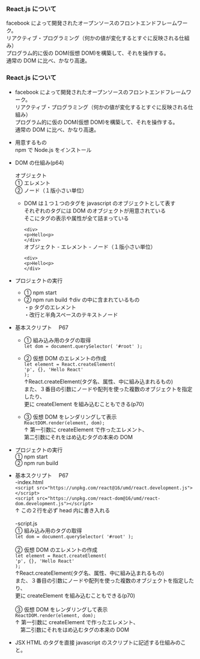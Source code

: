 ### React.js について
  facebook によって開発されたオープンソースのフロントエンドフレームワーク。<br>
  リアクティブ・プログラミング（何かの値が変化するとすぐに反映される仕組み）<br>
  プログラム的に仮の DOM(仮想 DOM)を構築して、それを操作する。<br>
  通常の DOM に比べ、かなり高速。<br>
### React.js について

- facebook によって開発されたオープンソースのフロントエンドフレームワーク。 <br>
  リアクティブ・プログラミング（何かの値が変化するとすぐに反映される仕組み） <br>
  プログラム的に仮の DOM(仮想 DOM)を構築して、それを操作する。 <br>
  通常の DOM に比べ、かなり高速。 <br>

- 用意するもの <br>
  npm で Node.js をインストール <br>

- DOM の仕組み(p64) <br>

    オブジェクト<br>
    ① エレメント<br>
    ② ノード（１版小さい単位）<br>
  - DOM は１つ１つのタグを javascript のオブジェクトとして表す <br>
    それぞれのタグには DOM のオブジェクトが用意されている <br>
    そこにタグの表示や属性が全て詰まっている <br>

    `<div>`<br>
    `<p>Hello<p>`<br>
    `</div>`<br>
    オブジェクト - エレメント - ノード（１版小さい単位） <br>

    `<div>` <br>
    `<p>Hello<p>` <br>
    `</div>` <br>

- プロジェクトの実行
  * ① npm start
  * ② npm run build
    ↑div の中に含まれているもの <br>
    ・p タグのエレメント <br>
    ・改行と半角スペースのテキストノード <br>

- 基本スクリプト　 P67
  * ① 組み込み用のタグの取得<br>
   `let dom = document.querySelector( '#root' );`<br>
   
  * ② 仮想 DOM のエレメントの作成<br>
    `let element = React.createElement(`<br>
    `'p', {}, 'Hello React'`<br>
    `);`<br>
    ↑React.createElement(タグ名、属性、中に組み込まれるもの)<br>
    また、３番目の引数にノードや配列を使った複数のオブジェクトを指定したり、<br>
    更に createElement を組み込むこともできる(p70)
    
  * ③ 仮想 DOM をレンダリングして表示<br>
    `ReactDOM.render(element, dom);`<br>
    ↑ 第一引数に createElement で作ったエレメント、<br>
     第二引数にそれをはめ込むタグの本来の DOM
- プロジェクトの実行 <br>
  ① npm start <br>
  ② npm run build <br>

- 基本スクリプト　 P67 <br>
  -index.html <br>
  `<script src="https://unpkg.com/react@16/umd/react.development.js"></script>` <br>
  `<script src="https://unpkg.com/react-dom@16/umd/react-dom.development.js"></script>` <br>
  ↑ この２行を必ず head 内に書き入れる <br>
  <br>
  -script.js <br>
  ① 組み込み用のタグの取得 <br>
  `let dom = document.querySelector( '#root' );` <br>
  <br>
  ② 仮想 DOM のエレメントの作成 <br>
  `let element = React.createElement(` <br>
  `'p', {}, 'Hello React'` <br>
  `);` <br>
  ↑React.createElement(タグ名、属性、中に組み込まれるもの) <br>
  また、３番目の引数にノードや配列を使った複数のオブジェクトを指定したり、 <br>更に createElement を組み込むこともできる(p70) <br>
  <br>
  ③ 仮想 DOM をレンダリングして表示 <br>
  `ReactDOM.render(element, dom);` <br>
  ↑ 第一引数に createElement で作ったエレメント、 <br>
  　第二引数にそれをはめ込むタグの本来の DOM

- JSX
  HTML のタグを直接 javascript のスクリプトに記述する仕組みのこと。
